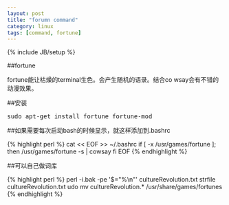 ```yaml
---
layout: post
title: "forumn command"
category: linux
tags: [command, fortune]
---
```

{% include JB/setup %}

##fortune

fortune能让枯燥的terminal生色。会产生随机的语录。结合co
wsay会有不错的动漫效果。

##安装

<pre lang="bash">
sudo apt-get install fortune fortune-mod 
</pre>


##如果需要每次启动bash的时候显示，就这样添加到.bashrc

{% highlight perl %}
cat << EOF >> ~/.bashrc
if [ -x /usr/games/fortune ]; then
    /usr/games/fortune -s | cowsay
fi
EOF
{% endhighlight %}


##可以自己做词库

{% highlight perl %}
perl -i.bak -pe '$\="%\n"' cultureRevolution.txt
strfile cultureRevolution.txt
udo mv cultureRevolution.* /usr/share/games/fortunes
{% endhighlight %}

